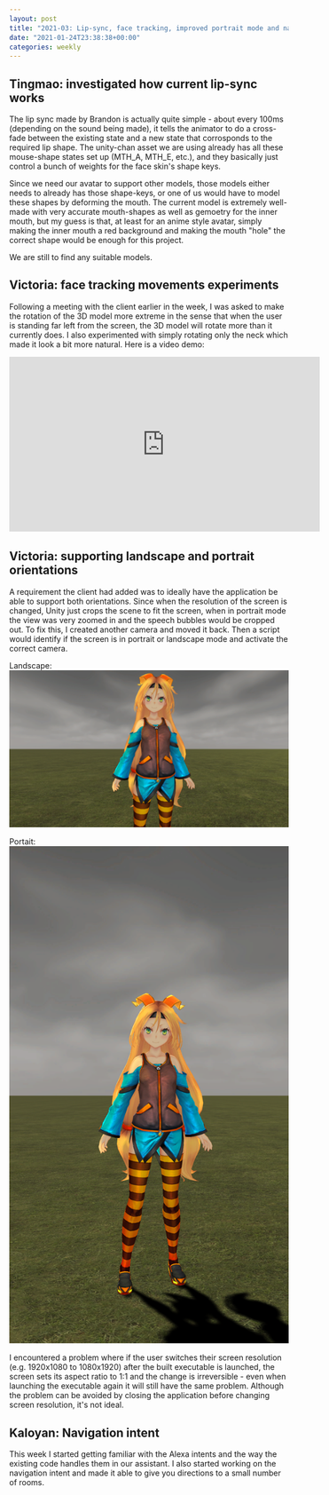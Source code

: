 ```yaml
---
layout: post
title: "2021-03: Lip-sync, face tracking, improved portrait mode and navigation"
date: "2021-01-24T23:38:38+00:00"
categories: weekly
---
```


## Tingmao: investigated how current lip-sync works

The lip sync made by Brandon is actually quite simple - about every 100ms (depending on the sound being made), it tells the animator to do a cross-fade between the existing state and a new state that corrosponds to the required lip shape. The unity-chan asset we are using already has all these mouse-shape states set up (MTH_A, MTH_E, etc.), and they basically just control a bunch of weights for the face skin's shape keys.

Since we need our avatar to support other models, those models either needs to already has those shape-keys, or one of us would have to model these shapes by deforming the mouth. The current model is extremely well-made with very accurate mouth-shapes as well as gemoetry for the inner mouth, but my guess is that, at least for an anime style avatar, simply making the inner mouth a red background and making the mouth "hole" the correct shape would be enough for this project.

We are still to find any suitable models.

## Victoria: face tracking movements experiments

Following a meeting with the client earlier in the week, I was asked to make the rotation of the 3D model more extreme in the sense that when the user is standing far left from the screen, the 3D model will rotate more than it currently does. I also experimented with simply rotating only the neck which made it look a bit more natural. Here is a video demo:

<iframe width="560" height="315" src="https://www.youtube-nocookie.com/embed/nuV0vodrZnE" frameborder="0" allow="accelerometer; autoplay; clipboard-write; encrypted-media; gyroscope; picture-in-picture" allowfullscreen></iframe>

## Victoria: supporting landscape and portrait orientations

A requirement the client had added was to ideally have the application be able to support both orientations. Since when the resolution of the screen is changed, Unity just crops the scene to fit the screen, when in portrait mode the view was very zoomed in and the speech bubbles would be cropped out. To fix this, I created another camera and moved it back. Then a script would identify if the screen is in portrait or landscape mode and activate the correct camera.

Landscape:
<img src="/assets/images/landscape.png" class="center">

Portait:
<img src="/assets/images/portrait.png" class="center">

I encountered a problem where if the user switches their screen resolution (e.g. 1920x1080 to 1080x1920) after the built executable is launched, the screen sets its aspect ratio to 1:1 and the change is irreversible - even when launching the executable again it will still have the same problem. Although the problem can be avoided by closing the application before changing screen resolution, it's not ideal.

## Kaloyan: Navigation intent

This week I started getting familiar with the Alexa intents and the way the existing code handles them in our assistant. I also started working on the navigation intent and made it able to give you directions to a small number of rooms.
